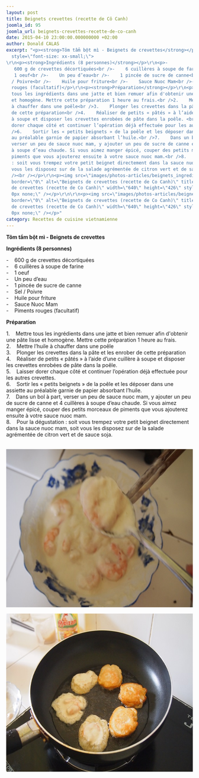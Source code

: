 ```yaml
---
layout: post
title: Beignets crevettes (recette de Cô Canh)
joomla_id: 95
joomla_url: beignets-crevettes-recette-de-co-canh
date: 2015-04-10 23:00:00.000000000 +02:00
author: Donald CALAS
excerpt: "<p><strong>Tôm tẩm bột mì - Beignets de crevettes</strong></p>\r\n<p><span
  style=\"font-size: xx-small;\"> 
\r\n<p><strong>Ingrédients (8 personnes)</strong></p>\r\n<p>-  
   600 g de crevettes décortiquées<br />-    6 cuillères à soupe de farine<br />-  
   1 oeuf<br />-    Un peu d’eau<br />-    1 pincée de sucre de canne<br />-    Sel
  / Poivre<br />-    Huile pour friture<br />-    Sauce Nuoc Mam<br />-    Piments
  rouges (facultatif)</p>\r\n<p><strong>Préparation</strong></p>\r\n<p>1.    Mettre
  tous les ingrédients dans une jatte et bien remuer afin d'obtenir une pâte lisse
  et homogène. Mettre cette préparation 1 heure au frais.<br />2.    Mettre l’huile
  à chauffer dans une poêle<br />3.    Plonger les crevettes dans la pâte et les enrober
  de cette préparation<br />4.    Réaliser de petits « pâtés » à l’aide d’une cuillère
  à soupe et disposer les crevettes enrobées de pâte dans la poêle. <br />5.    Laisser
  dorer chaque côté et continuer l’opération déjà effectuée pour les autres crevettes.<br
  />6.    Sortir les « petits beignets » de la poêle et les déposer dans une assiette
  au préalable garnie de papier absorbant l’huile.<br />7.    Dans un bol à part,
  verser un peu de sauce nuoc mam, y ajouter un peu de sucre de canne et 4 cuillères
  à soupe d’eau chaude. Si vous aimez manger épicé, couper des petits morceaux de
  piments que vous ajouterez ensuite à votre sauce nuoc mam.<br />8.    Pour la dégustation
  : soit vous trempez votre petit beignet directement dans la sauce nuoc mam, soit
  vous les disposez sur de la salade agrémentée de citron vert et de sauce soja.<br
  /><br /></p>\r\n<p><img src=\"images/photos-articles/beignets_ingredients.jpg\"
  border=\"0\" alt=\"Beignets de crevettes (recette de Co Canh)\" title=\"Beignets
  de crevettes (recette de Co Canh)\" width=\"640\" height=\"426\" style=\"border:
  0px none;\" /></p>\r\n\r\n<p><img src=\"images/photos-articles/beignets_cuits.jpg\"
  border=\"0\" alt=\"Beignets de crevettes (recette de Co Canh)\" title=\"Beignets
  de crevettes (recette de Co Canh)\" width=\"640\" height=\"426\" style=\"border:
  0px none;\" /></p>"
category: Recettes de cuisine vietnamienne
---
```

<p><strong>Tôm tẩm bột mì - Beignets de crevettes</strong></p>
<p><span style="font-size: xx-small;"> 

<p><strong>Ingrédients (8 personnes)</strong></p>
<p>-    600 g de crevettes décortiquées<br />-    6 cuillères à soupe de farine<br />-    1 oeuf<br />-    Un peu d’eau<br />-    1 pincée de sucre de canne<br />-    Sel / Poivre<br />-    Huile pour friture<br />-    Sauce Nuoc Mam<br />-    Piments rouges (facultatif)</p>
<p><strong>Préparation</strong></p>
<p>1.    Mettre tous les ingrédients dans une jatte et bien remuer afin d'obtenir une pâte lisse et homogène. Mettre cette préparation 1 heure au frais.<br />2.    Mettre l’huile à chauffer dans une poêle<br />3.    Plonger les crevettes dans la pâte et les enrober de cette préparation<br />4.    Réaliser de petits « pâtés » à l’aide d’une cuillère à soupe et disposer les crevettes enrobées de pâte dans la poêle. <br />5.    Laisser dorer chaque côté et continuer l’opération déjà effectuée pour les autres crevettes.<br />6.    Sortir les « petits beignets » de la poêle et les déposer dans une assiette au préalable garnie de papier absorbant l’huile.<br />7.    Dans un bol à part, verser un peu de sauce nuoc mam, y ajouter un peu de sucre de canne et 4 cuillères à soupe d’eau chaude. Si vous aimez manger épicé, couper des petits morceaux de piments que vous ajouterez ensuite à votre sauce nuoc mam.<br />8.    Pour la dégustation : soit vous trempez votre petit beignet directement dans la sauce nuoc mam, soit vous les disposez sur de la salade agrémentée de citron vert et de sauce soja.<br /><br /></p>
<p><img src="/assets/images/photos-articles/beignets_ingredients.jpg" border="0" alt="Beignets de crevettes (recette de Co Canh)" title="Beignets de crevettes (recette de Co Canh)" width="640" height="426" style="border: 0px none;" /></p>

<p><img src="/assets/images/photos-articles/beignets_cuits.jpg" border="0" alt="Beignets de crevettes (recette de Co Canh)" title="Beignets de crevettes (recette de Co Canh)" width="640" height="426" style="border: 0px none;" /></p>
